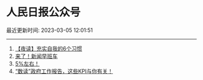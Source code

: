 # 人民日报公众号

最近更新时间: 2023-03-05 12:01:51

--- 
1. [【夜读】充实自我的6个习惯](https://mp.weixin.qq.com/s/qFjjZgXiYZhWJVcgIoUo-g) 
2. [来了！新闻早班车](https://mp.weixin.qq.com/s/wvsOzTkw-QqKrg4RfE0xRQ) 
3. [5%左右！](https://mp.weixin.qq.com/s/USaECC2-99xqO1o4CtAwlA) 
4. [“数读”政府工作报告，这些KPI与你有关！](https://mp.weixin.qq.com/s/gQmEzVatdxLLnxdgOIKjvQ) 
